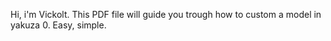 Hi, i'm Vickolt. This PDF file will guide you trough how to custom a model in yakuza 0. Easy, simple.
